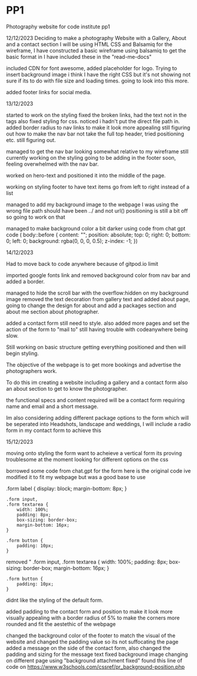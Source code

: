 # PP1

Photography website for code institute pp1

12/12/2023
Deciding to make a photography Website with a Gallery, About and a contact section I will be using HTML CSS and Balsamiq for the wireframe, I have constructed a basic wireframe using balsamiq to get the basic format in I have included these in the "read-me-docs"

included CDN for font awesome, added placeholder for logo. Trying to insert background image i think I have the right CSS but it's not showing not sure if its to do with file size and loading times. going to look into this more.

added footer links for social media.

13/12/2023

started to work on the styling fixed the broken links, had the text not in the <a> tags also fixed styling for css. noticed i hadn't put the direct file path in.
added border radius to nav links to make it look more appealing still figuring out how to make the nav bar not take the full top header, tried positioning etc. still figuring out.

managed to get the nav bar looking somewhat relative to my wireframe still currently working on the styling going to be adding in the footer soon, feeling overwhelmed with the nav bar.

worked on hero-text and positioned it into the middle of the page.

working on styling footer to have text items go from left to right instead of a list

managed to add my background image to the webpage I was using the wrong file path should have been ../ and not url() positioning is still a bit off so going to work on that

managed to make background color a bit darker using code from chat gpt code ( body::before {
content: "";
position: absolute;
top: 0;
right: 0;
bottom: 0;
left: 0;
background: rgba(0, 0, 0, 0.5);
z-index: -1;
})

14/12/2023

Had to move back to code anywhere because of gitpod.io limit

imported google fonts link and removed background color from nav bar and added a border.

managed to hide the scroll bar with the overflow:hidden on my background image
removed the text decoration from gallery text and added about page, going to change the design for about and add a packages section and about me section about photographer.

added a contact form still need to style.
also added more pages and set the action of the form to "mail to" still having trouble with codeanywhere being slow.

Still working on basic structure getting everything positioned and then will begin styling.

The objective of the webpage is to get more bookings and advertise the photographers work.

To do this im creating a website including a gallery and a contact form also an about section to get to know the photographer.

the functional specs and content required will be a contact form requiring name and email and a short message.

Im also considering adding different package options to the form which will be seperated into Headshots, landscape and weddings, I will include a radio form in my contact form to achieve this

15/12/2023

moving onto styling the form want to acheieve a vertical form its proving troublesome at the moment looking for different options on the css

borrowed some code from chat.gpt for the form here is the original code ive modified it to fit my webpage but was a good base to use

.form label {
display: block;
margin-bottom: 8px;
}

    .form input,
    .form textarea {
        width: 100%;
        padding: 8px;
        box-sizing: border-box;
        margin-bottom: 16px;
    }

    .form button {
        padding: 10px;
    }

removed " .form input,
.form textarea {
width: 100%;
padding: 8px;
box-sizing: border-box;
margin-bottom: 16px;
}

    .form button {
        padding: 10px;
    }

didnt like the styling of the default form.

added padding to the contact form and position to make it look more visually appealing with a border radius of 5% to make the corners more rounded and fit the aestethic of the webpage

changed the background color of the footer to match the visual of the website and changed the padding value so its not suffocating the page
added a message on the side of the contact form, also changed the padding and sizing for the message text
fixed background image changing on different page using "background attachment fixed" found this line of code on
https://www.w3schools.com/cssref/pr_background-position.php
